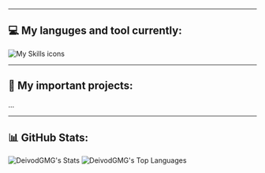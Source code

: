 
---

## 💻 My languges and tool currently:
![My Skills icons](https://skillicons.dev/icons?i=arch,cpp,docker,css,discord,git,github,html,nodejs,obsidian,py,java,lua,robloxstudio,godot,bash,vscode,canva,&perline=9)

---

## 🔎 My important projects:
...

---

## 📊 GitHub Stats:
![DeivodGMG's Stats](https://github-readme-stats.vercel.app/api?username=DeivodGMG&theme=dark&show_icons=true&hide_border=true&count_private=true)
![DeivodGMG's Top Languages](https://github-readme-stats.vercel.app/api/top-langs/?username=DeivodGMG&theme=dark&show_icons=true&hide_border=true&layout=compact)
